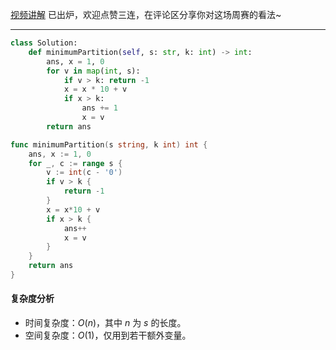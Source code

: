 [视频讲解](https://www.bilibili.com/video/BV1H8411E7hn) 已出炉，欢迎点赞三连，在评论区分享你对这场周赛的看法~

---

```py [sol1-Python3]
class Solution:
    def minimumPartition(self, s: str, k: int) -> int:
        ans, x = 1, 0
        for v in map(int, s):
            if v > k: return -1
            x = x * 10 + v
            if x > k:
                ans += 1
                x = v
        return ans
```

```go [sol1-Go]
func minimumPartition(s string, k int) int {
	ans, x := 1, 0
	for _, c := range s {
		v := int(c - '0')
		if v > k {
			return -1
		}
		x = x*10 + v
		if x > k {
			ans++
			x = v
		}
	}
	return ans
}
```

#### 复杂度分析

- 时间复杂度：$O(n)$，其中 $n$ 为 $s$ 的长度。
- 空间复杂度：$O(1)$，仅用到若干额外变量。

